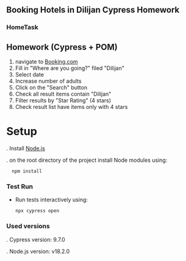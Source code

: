## Booking Hotels in Dilijan Cypress Homework

### HomeTask
## Homework (Cypress + POM)
1. navigate to [Booking.com](https://booking.com)
2. Fill in "Where are you going?" filed "Dilijan"
3. Select date
4. Increase number of adults
5. Click on the "Search" button
6. Check all result items contain "Dilijan"
7. Filter results by "Star Rating" (4 stars)
8. Check result list have items only with 4 stars

# Setup

. Install [Node.js](https://nodejs.org/en/)

. on the root directory of the project install Node modules using:
 ```
   npm install
   ```

### Test Run

* Run tests interactively using:
  ```
  npx cypress open
  ```
### Used versions
. Cypress version: 9.7.0

. Node.js version: v18.2.0

